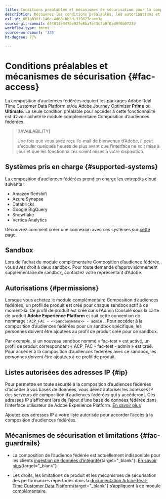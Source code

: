 ```yaml
---
title: Conditions préalables et mécanismes de sécurisation pour la composition d’audiences fédérées
description: Découvrez les conditions préalables, les autorisations et les mécanismes de sécurisation pour la composition d’audiences fédérées
exl-id: 661a838f-146e-4d68-bb2d-319827caee3a
source-git-commit: d44813e447de92fe8ba7e43c7b0f0ad9f0b07239
workflow-type: tm+mt
source-wordcount: '335'
ht-degree: 77%

---
```


# Conditions préalables et mécanismes de sécurisation {#fac-access}

La composition d’audiences fédérées requiert les packages Adobe Real-Time Customer Data Platform et/ou Adobe Journey Optimizer **Prime** ou **Ultimate**. La seule condition préalable pour accéder à cette fonctionnalité est d’avoir acheté le module complémentaire Composition d’audiences fédérées.

>[!AVAILABILITY]
>
>Une fois que vous avez reçu l’e-mail de bienvenue d’Adobe, il peut s’écouler quelques heures de plus avant que l’interface ne soit mise à jour et que les fonctionnalités soient mises à votre disposition.

## Systèmes pris en charge {#supported-systems}

La composition d’audiences fédérées prend en charge les entrepôts cloud suivants :

* Amazon Redshift
* Azure Synapse
* Databricks
* Google BigQuery
* Snowflake
* Vertica Analytics

Découvrez comment créer une connexion avec ces systèmes sur [cette page](../connections/connections.md).

## Sandbox

Lors de l’achat du module complémentaire Composition d’audience fédérée, vous avez droit à deux sandbox. Pour toute demande d’approvisionnement supplémentaire de sandbox, contactez votre représentant d’Adobe.

## Autorisations {#permissions}

Lorsque vous achetez le module complémentaire Composition d’audiences fédérées, un profil de produit est créé pour chaque sandbox actif à ce moment-là. Ce profil de produit est créé dans l’Admin Console sous la carte de produit **Adobe Experience Platform** et suit cette convention de nommage : `ACP_FAC - <<SandboxName>> - admin.`. Pour accéder à la composition d’audiences fédérées pour un sandbox spécifique, les personnes doivent être ajoutées au profil de produit créé pour ce sandbox.

Par exemple, si un nouveau sandbox nommé « fac-test » est activé, un profil de produit correspondant « ACP_FAC - fac-test - admin » est créé. Pour accéder à la composition d’audiences fédérées avec ce sandbox, les personnes doivent être ajoutées à ce profil de produit.

## Listes autorisées des adresses IP {#ip}

Pour permettre en toute sécurité à la composition d’audiences fédérées d’accéder à vos bases de données, vous devez autoriser les adresses IP des serveurs de composition d’audiences fédérées qui y accéderont. Ces adresses IP s’affichent lors de l’ajout d’une base de données fédérée dans l’interface utilisateur de Adobe Experience Platform. [En savoir plus](../connections/connections.md)

Ajoutez ces adresses IP à votre liste autorisée pour accorder l’accès à la composition d’audiences fédérées.

## Mécanismes de sécurisation et limitations {#fac-guardrails}

* La composition de l’audience fédérée est actuellement indisponible pour les clients [ingestion de données d’intégrité](https://experienceleague.adobe.com/fr/docs/events/customer-data-management-voices-recordings/governance/healthcare-shield){target="_blank"}. [En savoir plus](https://experienceleague.adobe.com/fr/docs/journey-optimizer/using/audiences-profiles-identities/audiences/about-audiences){target="_blank"}

<!--
* Federated Audience Composition is compatible with Privacy & Security Shield and can be used in all verticals except for healthcare industries. Currently, Federated Audience Composition cannot be licensed to customers looking to ingest health data. [Learn more](https://experienceleague.adobe.com/en/docs/events/customer-data-management-voices-recordings/governance/healthcare-shield){target="_blank"}-->

* Les droits, les limitations de produit et les mécanismes de sécurisation des performances répertoriés dans la [documentation Adobe Real-Time Customer Data Platform](https://experienceleague.adobe.com/fr/docs/experience-platform/profile/guardrails){target="_blank"} s’appliquent à ce module complémentaire.
